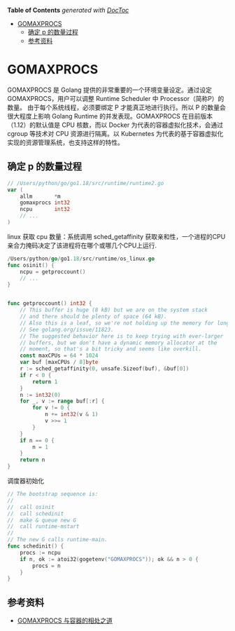 <!-- START doctoc generated TOC please keep comment here to allow auto update -->
<!-- DON'T EDIT THIS SECTION, INSTEAD RE-RUN doctoc TO UPDATE -->
**Table of Contents**  *generated with [DocToc](https://github.com/thlorenz/doctoc)*

- [GOMAXPROCS](#gomaxprocs)
  - [确定 p 的数量过程](#%E7%A1%AE%E5%AE%9A-p-%E7%9A%84%E6%95%B0%E9%87%8F%E8%BF%87%E7%A8%8B)
  - [参考资料](#%E5%8F%82%E8%80%83%E8%B5%84%E6%96%99)

<!-- END doctoc generated TOC please keep comment here to allow auto update -->

# GOMAXPROCS

GOMAXPROCS 是 Golang 提供的非常重要的一个环境变量设定。通过设定 GOMAXPROCS，用户可以调整 Runtime Scheduler 中 Processor（简称P）的数量。
由于每个系统线程，必须要绑定 P 才能真正地进行执行。所以 P 的数量会很大程度上影响 Golang Runtime 的并发表现。GOMAXPROCS 在目前版本（1.12）的默认值是 CPU 核数，而以 Docker 为代表的容器虚拟化技术，会通过 cgroup 等技术对 CPU 资源进行隔离。以 Kubernetes 为代表的基于容器虚拟化实现的资源管理系统，也支持这样的特性。



## 确定 p 的数量过程
```go
// /Users/python/go/go1.18/src/runtime/runtime2.go
var (
	allm       *m
	gomaxprocs int32
	ncpu       int32
	// ...
)
```

linux 获取 cpu 数量：系统调用 sched_getaffinity 获取亲和性，一个进程的CPU亲合力掩码决定了该进程将在哪个或哪几个CPU上运行.
```go
/Users/python/go/go1.18/src/runtime/os_linux.go
func osinit() {
    ncpu = getproccount()
	// ... 
}


func getproccount() int32 {
	// This buffer is huge (8 kB) but we are on the system stack
	// and there should be plenty of space (64 kB).
	// Also this is a leaf, so we're not holding up the memory for long.
	// See golang.org/issue/11823.
	// The suggested behavior here is to keep trying with ever-larger
	// buffers, but we don't have a dynamic memory allocator at the
	// moment, so that's a bit tricky and seems like overkill.
	const maxCPUs = 64 * 1024
	var buf [maxCPUs / 8]byte
	r := sched_getaffinity(0, unsafe.Sizeof(buf), &buf[0])
	if r < 0 {
		return 1
	}
	n := int32(0)
	for _, v := range buf[:r] {
		for v != 0 {
			n += int32(v & 1)
			v >>= 1
		}
	}
	if n == 0 {
		n = 1
	}
	return n
}
```


调度器初始化
```go
// The bootstrap sequence is:
//
//	call osinit
//	call schedinit
//	make & queue new G
//	call runtime·mstart
//
// The new G calls runtime·main.
func schedinit() {
    procs := ncpu
    if n, ok := atoi32(gogetenv("GOMAXPROCS")); ok && n > 0 {
        procs = n
    }
}
```




## 参考资料
- [GOMAXPROCS 与容器的相处之道](https://gaocegege.com/Blog/maxprocs-cpu)